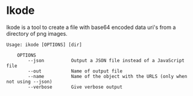 # Ikode
Ikode is a tool to create a file with base64 encoded data uri's from a directory of png images.

```
Usage: ikode [OPTIONS] [dir]

	OPTIONS
		--json          Output a JSON file instead of a JavaScript file
		--out           Name of output file
		--name          Name of the object with the URLS (only when not using --json)
		--verbose       Give verbose output
```